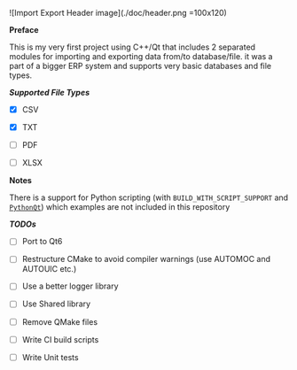 ![Import Export Header image](./doc/header.png =100x120)

**Preface**

This is my very first project using C++/Qt that includes 2 separated modules for importing and exporting data 
from/to database/file. it was a part of a bigger ERP system and supports very basic databases and file types.

***Supported File Types***

- [x] CSV

- [x] TXT

- [ ] PDF

- [ ] XLSX

**Notes**

There is a support for Python scripting (with `BUILD_WITH_SCRIPT_SUPPORT` 
and [`PythonQt`](https://mevislab.github.io/pythonqt/)) which examples are not included in this repository

***TODOs***

- [ ] Port to Qt6
- [ ] Restructure CMake to avoid compiler warnings (use AUTOMOC and AUTOUIC etc.)
- [ ] Use a better logger library
- [ ] Use Shared library
- [ ] Remove QMake files
- [ ] Write CI build scripts
- [ ] Write Unit tests


